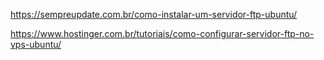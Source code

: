 
https://sempreupdate.com.br/como-instalar-um-servidor-ftp-ubuntu/


https://www.hostinger.com.br/tutoriais/como-configurar-servidor-ftp-no-vps-ubuntu/